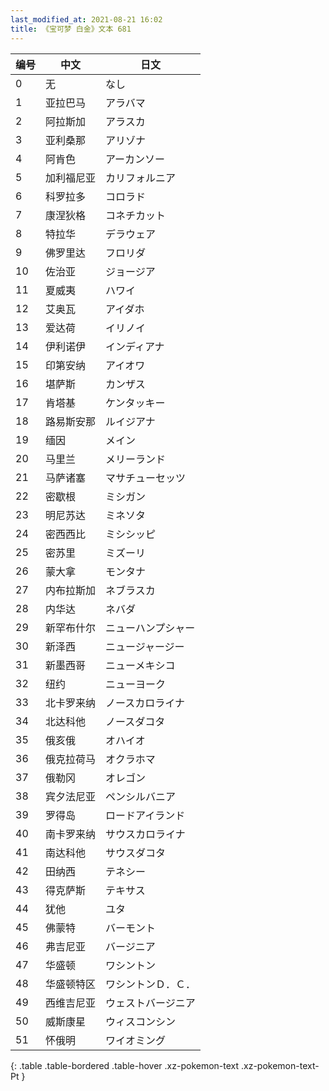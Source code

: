 ```yaml
---
last_modified_at: 2021-08-21 16:02
title: 《宝可梦 白金》文本 681
---
```

| 编号 | 中文 | 日文 |
| ---- | ---- | ---- |
| 0 | 无 | なし |
| 1 | 亚拉巴马 | アラバマ |
| 2 | 阿拉斯加 | アラスカ |
| 3 | 亚利桑那 | アリゾナ |
| 4 | 阿肯色 | アーカンソー |
| 5 | 加利福尼亚 | カリフォルニア |
| 6 | 科罗拉多 | コロラド |
| 7 | 康涅狄格 | コネチカット |
| 8 | 特拉华 | デラウェア |
| 9 | 佛罗里达 | フロリダ |
| 10 | 佐治亚 | ジョージア |
| 11 | 夏威夷 | ハワイ |
| 12 | 艾奥瓦 | アイダホ |
| 13 | 爱达荷 | イリノイ |
| 14 | 伊利诺伊 | インディアナ |
| 15 | 印第安纳 | アイオワ |
| 16 | 堪萨斯 | カンザス |
| 17 | 肯塔基 | ケンタッキー |
| 18 | 路易斯安那 | ルイジアナ |
| 19 | 缅因 | メイン |
| 20 | 马里兰 | メリーランド |
| 21 | 马萨诸塞 | マサチューセッツ |
| 22 | 密歇根 | ミシガン |
| 23 | 明尼苏达 | ミネソタ |
| 24 | 密西西比 | ミシシッピ |
| 25 | 密苏里 | ミズーリ |
| 26 | 蒙大拿 | モンタナ |
| 27 | 内布拉斯加 | ネブラスカ |
| 28 | 内华达 | ネバダ |
| 29 | 新罕布什尔 | ニューハンプシャー |
| 30 | 新泽西 | ニュージャージー |
| 31 | 新墨西哥 | ニューメキシコ |
| 32 | 纽约 | ニューヨーク |
| 33 | 北卡罗来纳 | ノースカロライナ |
| 34 | 北达科他 | ノースダコタ |
| 35 | 俄亥俄 | オハイオ |
| 36 | 俄克拉荷马 | オクラホマ |
| 37 | 俄勒冈 | オレゴン |
| 38 | 宾夕法尼亚 | ペンシルバニア |
| 39 | 罗得岛 | ロードアイランド |
| 40 | 南卡罗来纳 | サウスカロライナ |
| 41 | 南达科他 | サウスダコタ |
| 42 | 田纳西 | テネシー |
| 43 | 得克萨斯 | テキサス |
| 44 | 犹他 | ユタ |
| 45 | 佛蒙特 | バーモント |
| 46 | 弗吉尼亚 | バージニア |
| 47 | 华盛顿 | ワシントン |
| 48 | 华盛顿特区 | ワシントンＤ．Ｃ． |
| 49 | 西维吉尼亚 | ウェストバージニア |
| 50 | 威斯康星 | ウィスコンシン |
| 51 | 怀俄明 | ワイオミング |
{: .table .table-bordered .table-hover .xz-pokemon-text .xz-pokemon-text-Pt }